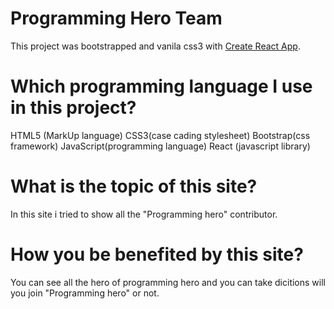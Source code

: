 # Programming Hero Team

This project was bootstrapped and vanila css3 with [Create React App](https://jaber-programming-hero-team.netlify.app/).
# Which programming language I use in this project?

HTML5 (MarkUp language)
CSS3(case cading stylesheet)
Bootstrap(css framework)
JavaScript(programming language)
React (javascript library)

# What is the topic of this site?

In this site  i tried to show all the "Programming hero" contributor.

# How you be benefited by this site?

You can see all the hero of programming hero and you can take dicitions will you join "Programming hero" or not.
